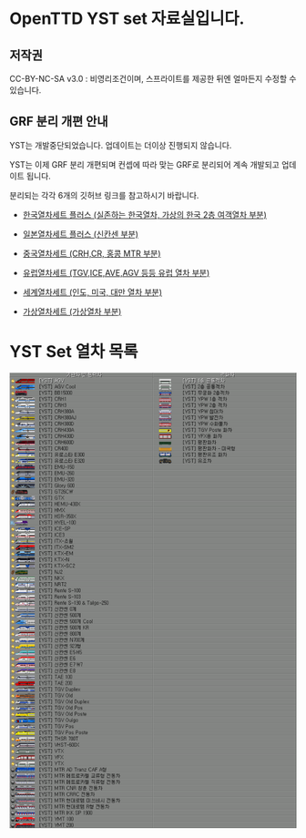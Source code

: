 
# OpenTTD YST set 자료실입니다.
## 저작권
 CC-BY-NC-SA v3.0 : 비영리조건이며, 스프라이트를 제공한 뒤엔 얼마든지 수정할 수 있습니다.<br>

## GRF 분리 개편 안내
YST는 개발중단되었습니다. 업데이트는 더이상 진행되지 않습니다.

YST는 이제 GRF 분리 개편되며
컨셉에 따라 맞는 GRF로 분리되어 계속 개발되고 업데이트 됩니다.


분리되는 각각 6개의 깃허브 링크를 참고하시기 바랍니다.

- [한국열차세트 플러스 (실존하는 한국열차, 가상의 한국 2층 여객열차 부분)](https://github.com/GBLINER/KoreanTrainSet_Plus)

- [일본열차세트 플러스 (신칸센 부분)](https://github.com/GBLINER/JapaneseTrainSet_Plus)

- [중국열차세트 (CRH,CR, 홍콩 MTR 부분)](https://github.com/GBLINER/ChineseTrainSet)

- [유럽열차세트 (TGV,ICE,AVE,AGV 등등 유럽 열차 부분)](https://github.com/GBLINER/EuropeanTrainSet)

- [세계열차세트 (인도, 미국, 대만 열차 부분)](https://github.com/GBLINER/WorldTrainSet)

- [가상열차세트 (가상열차 부분)](https://github.com/GBLINER/VirtualTrainSet)


# YST Set 열차 목록

![train_list](https://github.com/evepoi/YST/blob/minengallery/docs/img/train_list.png)
